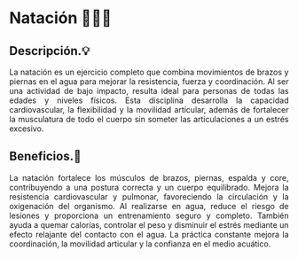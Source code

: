 # Natación 🏊‍♂️💦


## Descripción.💡

<p align="justify">La natación es un ejercicio completo que combina movimientos de brazos y piernas en el agua para mejorar la resistencia, fuerza y coordinación. Al ser una actividad de bajo impacto, resulta ideal para personas de todas las edades y niveles físicos. Esta disciplina desarrolla la capacidad cardiovascular, la flexibilidad y la movilidad articular, además de fortalecer la musculatura de todo el cuerpo sin someter las articulaciones a un estrés excesivo.</p>


## Beneficios.🌊

<p align="justify">La natación fortalece los músculos de brazos, piernas, espalda y core, contribuyendo a una postura correcta y un cuerpo equilibrado. Mejora la resistencia cardiovascular y pulmonar, favoreciendo la circulación y la oxigenación del organismo. Al realizarse en agua, reduce el riesgo de lesiones y proporciona un entrenamiento seguro y completo. También ayuda a quemar calorías, controlar el peso y disminuir el estrés mediante un efecto relajante del contacto con el agua. La práctica constante mejora la coordinación, la movilidad articular y la confianza en el medio acuático.</p>